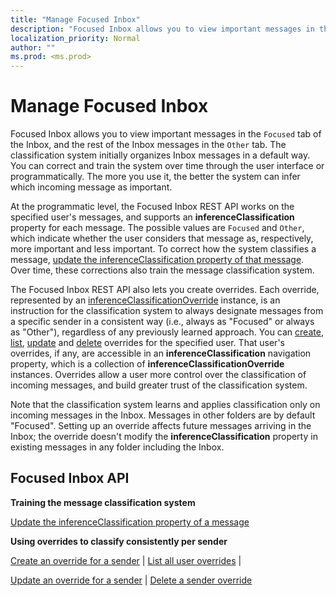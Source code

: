 ```yaml
---
title: "Manage Focused Inbox"
description: "Focused Inbox allows you to view important messages in the `Focused` tab of the Inbox, and the rest of the Inbox messages in the `Other` tab. The classification system "
localization_priority: Normal
author: ""
ms.prod: <ms.prod>
---
```


# Manage Focused Inbox

Focused Inbox allows you to view important messages in the `Focused` tab of the Inbox, and the rest of the Inbox messages in the `Other` tab. The classification system 
initially organizes Inbox messages in a default way. You can correct and train the system over time through the user interface or programmatically. The more you use it, 
the better the system can infer which incoming message as important.

At the programmatic level, the Focused Inbox REST API works on the specified user's messages, and supports an **inferenceClassification** property for each message. 
The possible values are `Focused` and `Other`, which indicate whether the user 
considers that message as, respectively, more important and less important. To correct how the system classifies a message, 
[update the inferenceClassification property of that message](../api/message-update.md). Over time, these corrections also train the message classification system.

The Focused Inbox REST API also lets you create overrides. Each override, represented by an 
[inferenceClassificationOverride](../resources/inferenceclassificationoverride.md) instance, is an instruction for the 
classification system to always designate messages from a specific sender in a consistent way 
(i.e., always as "Focused" or always as "Other"), regardless of any previously learned approach. You can [create](../api/inferenceclassification-post-overrides.md), 
[list](../api/inferenceclassification-list-overrides.md), [update](../api/inferenceclassificationoverride-update.md) and [delete](../api/inferenceclassificationoverride-delete.md) 
overrides for the specified user. That user's overrides, if any, are accessible in an **inferenceClassification** navigation 
property, which is a collection of **inferenceClassificationOverride** instances. Overrides allow a 
user more control over the classification of incoming messages, and build greater trust of the classification system.

Note that the classification system learns and applies classification only on incoming messages in the Inbox. Messages in other folders are by default "Focused". 
Setting up an override affects future messages arriving in the Inbox; the override doesn't modify the **inferenceClassification** property in existing messages in any folder 
including the Inbox.

## Focused Inbox API

**Training the message classification system**

[Update the inferenceClassification property of a message](../api/message-update.md)


**Using overrides to classify consistently per sender**

[Create an override for a sender](../api/inferenceclassification-post-overrides.md) | [List all user overrides](../api/inferenceclassification-list-overrides.md) |

[Update an override for a sender](../api/inferenceclassificationoverride-update.md) | [Delete a sender override](../api/inferenceclassificationoverride-delete.md) 
